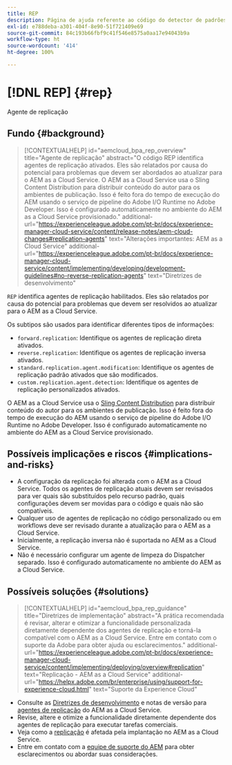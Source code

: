 ```yaml
---
title: REP
description: Página de ajuda referente ao código do detector de padrões.
exl-id: e788deba-a301-404f-8e90-51f721409e69
source-git-commit: 84c193b66fbf9c41f546e8575a0aa17e94043b9a
workflow-type: ht
source-wordcount: '414'
ht-degree: 100%

---
```


# [!DNL REP] {#rep}

Agente de replicação

## Fundo {#background}

>[!CONTEXTUALHELP]
>id="aemcloud_bpa_rep_overview"
>title="Agente de replicação"
>abstract="O código REP identifica agentes de replicação ativados. Eles são relatados por causa do potencial para problemas que devem ser abordados ao atualizar para o AEM as a Cloud Service. O AEM as a Cloud Service usa o Sling Content Distribution para distribuir conteúdo do autor para os ambientes de publicação. Isso é feito fora do tempo de execução do AEM usando o serviço de pipeline do Adobe I/O Runtime no Adobe Developer. Isso é configurado automaticamente no ambiente do AEM as a Cloud Service provisionado."
>additional-url="https://experienceleague.adobe.com/pt-br/docs/experience-manager-cloud-service/content/release-notes/aem-cloud-changes#replication-agents" text="Alterações importantes: AEM as a Cloud Service"
>additional-url="https://experienceleague.adobe.com/pt-br/docs/experience-manager-cloud-service/content/implementing/developing/development-guidelines#no-reverse-replication-agents" text="Diretrizes de desenvolvimento"

`REP` identifica agentes de replicação habilitados. Eles são relatados por causa do potencial para problemas que devem ser resolvidos ao atualizar para o AEM as a Cloud Service.

Os subtipos são usados para identificar diferentes tipos de informações:

* `forward.replication`: Identifique os agentes de replicação direta ativados.
* `reverse.replication`: Identifique os agentes de replicação inversa ativados.
* `standard.replication.agent.modification`: Identifique os agentes de replicação padrão ativados que são modificados.
* `custom.replication.agent.detection`: Identifique os agentes de replicação personalizados ativados.

O AEM as a Cloud Service usa o [Sling Content Distribution](https://sling.apache.org/documentation/bundles/content-distribution.html) para distribuir conteúdo do autor para os ambientes de publicação. Isso é feito fora do tempo de execução do AEM usando o serviço de pipeline do Adobe I/O Runtime no Adobe Developer. Isso é configurado automaticamente no ambiente do AEM as a Cloud Service provisionado.

## Possíveis implicações e riscos {#implications-and-risks}

* A configuração da replicação foi alterada com o AEM as a Cloud Service. Todos os agentes de replicação atuais devem ser revisados para ver quais são substituídos pelo recurso padrão, quais configurações devem ser movidas para o código e quais não são compatíveis.
* Qualquer uso de agentes de replicação no código personalizado ou em workflows deve ser revisado durante a atualização para o AEM as a Cloud Service.
* Inicialmente, a replicação inversa não é suportada no AEM as a Cloud Service.
* Não é necessário configurar um agente de limpeza do Dispatcher separado. Isso é configurado automaticamente no ambiente do AEM as a Cloud Service.

## Possíveis soluções {#solutions}

>[!CONTEXTUALHELP]
>id="aemcloud_bpa_rep_guidance"
>title="Diretrizes de implementação"
>abstract="A prática recomendada é revisar, alterar e otimizar a funcionalidade personalizada diretamente dependente dos agentes de replicação e torná-la compatível com o AEM as a Cloud Service. Entre em contato com o suporte da Adobe para obter ajuda ou esclarecimentos."
>additional-url="https://experienceleague.adobe.com/pt-br/docs/experience-manager-cloud-service/content/implementing/deploying/overview#replication" text="Replicação - AEM as a Cloud Service"
>additional-url="https://helpx.adobe.com/br/enterprise/using/support-for-experience-cloud.html" text="Suporte da Experience Cloud"

* Consulte as [Diretrizes de desenvolvimento](https://experienceleague.adobe.com/pt-br/docs/experience-manager-cloud-service/content/implementing/developing/development-guidelines#no-reverse-replication-agents) e notas de versão para [agentes de replicação](https://experienceleague.adobe.com/pt-br/docs/experience-manager-cloud-service/content/release-notes/aem-cloud-changes#replication-agents) do AEM as a Cloud Service.
* Revise, altere e otimize a funcionalidade diretamente dependente dos agentes de replicação para executar tarefas comerciais.
* Veja como a [replicação](https://experienceleague.adobe.com/pt-br/docs/experience-manager-cloud-service/content/implementing/deploying/overview#replication) é afetada pela implantação no AEM as a Cloud Service.
* Entre em contato com a [equipe de suporte do AEM](https://helpx.adobe.com/br/enterprise/using/support-for-experience-cloud.html) para obter esclarecimentos ou abordar suas considerações.
